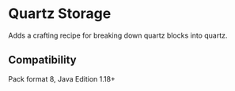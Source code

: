 # Quartz Storage

Adds a crafting recipe for breaking down quartz blocks into quartz.

## Compatibility

Pack format 8, Java Edition 1.18+
